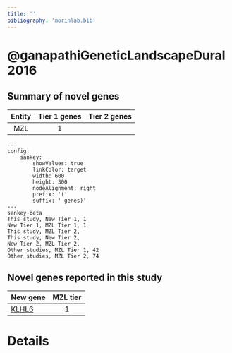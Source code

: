 ```yaml
---
title: ''
bibliography: 'morinlab.bib'
---
```


# @ganapathiGeneticLandscapeDural2016
## Summary of novel genes

|Entity| Tier 1 genes| Tier 2 genes|
|:-:|:-:|:-:|
|MZL|1||
```mermaid
---
config:
    sankey:
        showValues: true
        linkColor: target
        width: 600
        height: 300
        nodeAlignment: right
        prefix: '('
        suffix: ' genes)'
---
sankey-beta
This study, New Tier 1, 1
New Tier 1, MZL Tier 1, 1
This study, MZL Tier 2, 
This study, New Tier 2, 
New Tier 2, MZL Tier 2, 
Other studies, MZL Tier 1, 42
Other studies, MZL Tier 2, 74
```


## Novel genes reported in this study

|New gene|MZL tier|
|:-|:-:|
|[KLHL6](KLHL6)|1 |

# Details

